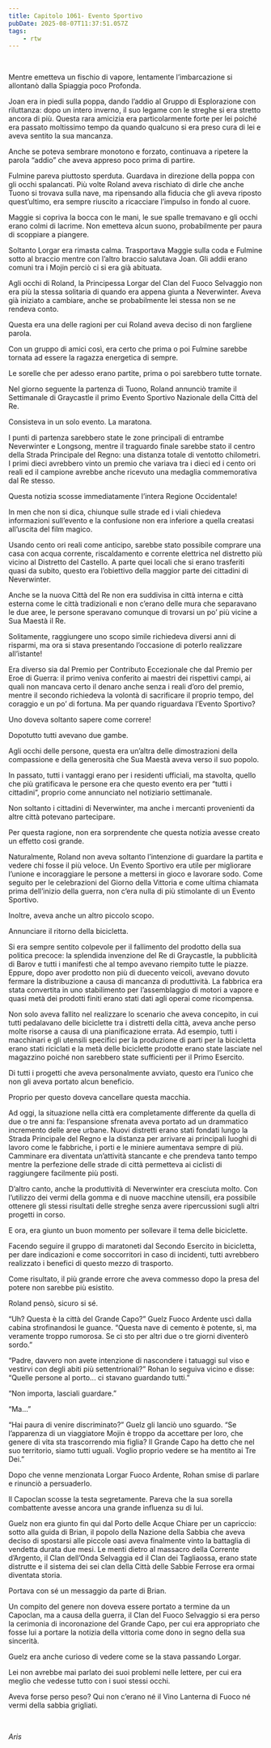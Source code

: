 ```yaml
---
title: Capitolo 1061- Evento Sportivo
pubDate: 2025-08-07T11:37:51.057Z
tags:
    - rtw
---
```



&nbsp;


<strong> </strong>


Mentre emetteva un fischio di vapore, lentamente l’imbarcazione si allontanò dalla Spiaggia poco Profonda.


Joan era in piedi sulla poppa, dando l’addio al Gruppo di Esplorazione con riluttanza: dopo un intero inverno, il suo legame con le streghe si era stretto ancora di più. Questa rara amicizia era particolarmente forte per lei poiché era passato moltissimo tempo da quando qualcuno si era preso cura di lei e aveva sentito la sua mancanza.


Anche se poteva sembrare monotono e forzato, continuava a ripetere la parola “addio” che aveva appreso poco prima di partire.


Fulmine pareva piuttosto sperduta. Guardava in direzione della poppa con gli occhi spalancati. Più volte Roland aveva rischiato di dirle che anche Tuono si trovava sulla nave, ma ripensando alla fiducia che gli aveva riposto quest’ultimo, era sempre riuscito a ricacciare l’impulso in fondo al cuore.


Maggie si copriva la bocca con le mani, le sue spalle tremavano e gli occhi erano colmi di lacrime. Non emetteva alcun suono, probabilmente per paura di scoppiare a piangere.


Soltanto Lorgar era rimasta calma. Trasportava Maggie sulla coda e Fulmine sotto al braccio mentre con l’altro braccio salutava Joan. Gli addii erano comuni tra i Mojin perciò ci si era già abituata.


Agli occhi di Roland, la Principessa Lorgar del Clan del Fuoco Selvaggio non era più la stessa solitaria di quando era appena giunta a Neverwinter. Aveva già iniziato a cambiare, anche se probabilmente lei stessa non se ne rendeva conto.


Questa era una delle ragioni per cui Roland aveva deciso di non fargliene parola.


Con un gruppo di amici così, era certo che prima o poi Fulmine sarebbe tornata ad essere la ragazza energetica di sempre.


Le sorelle che per adesso erano partite, prima o poi sarebbero tutte tornate.


Nel giorno seguente la partenza di Tuono, Roland annunciò tramite il Settimanale di Graycastle il primo Evento Sportivo Nazionale della Città del Re.


Consisteva in un solo evento. La maratona.


I punti di partenza sarebbero state le zone principali di entrambe Neverwinter e Longsong, mentre il traguardo finale sarebbe stato il centro della Strada Principale del Regno: una distanza totale di ventotto chilometri. I primi dieci avrebbero vinto un premio che variava tra i dieci ed i cento ori reali ed il campione avrebbe anche ricevuto una medaglia commemorativa dal Re stesso.


Questa notizia scosse immediatamente l’intera Regione Occidentale!


In men che non si dica, chiunque sulle strade ed i viali chiedeva informazioni sull’evento e la confusione non era inferiore a quella creatasi all’uscita del film magico.


Usando cento ori reali come anticipo, sarebbe stato possibile comprare una casa con acqua corrente, riscaldamento e corrente elettrica nel distretto più vicino al Distretto del Castello. A parte quei locali che si erano trasferiti quasi da subito, questo era l’obiettivo della maggior parte dei cittadini di Neverwinter.


Anche se la nuova Città del Re non era suddivisa in città interna e città esterna come le città tradizionali e non c’erano delle mura che separavano le due aree, le persone speravano comunque di trovarsi un po’ più vicine a Sua Maestà il Re.


Solitamente, raggiungere uno scopo simile richiedeva diversi anni di risparmi, ma ora si stava presentando l’occasione di poterlo realizzare all’istante!


Era diverso sia dal Premio per Contributo Eccezionale che dal Premio per Eroe di Guerra: il primo veniva conferito ai maestri dei rispettivi campi, ai quali non mancava certo il denaro anche senza i reali d’oro del premio, mentre il secondo richiedeva la volontà di sacrificare il proprio tempo, del coraggio e  un po’ di fortuna. Ma per quando riguardava l’Evento Sportivo?


Uno doveva soltanto sapere come correre!


Dopotutto tutti avevano due gambe.


Agli occhi delle persone, questa era un’altra delle dimostrazioni della compassione e della generosità che Sua Maestà aveva verso il suo popolo.


In passato, tutti i vantaggi erano per i residenti ufficiali, ma stavolta, quello che più gratificava le persone era che questo evento era per “tutti i cittadini”, proprio come annunciato nel notiziario settimanale.


Non soltanto i cittadini di Neverwinter, ma anche i mercanti provenienti da altre città potevano partecipare.


Per questa ragione, non era sorprendente che questa notizia avesse creato un effetto così grande.


Naturalmente, Roland non aveva soltanto l’intenzione di guardare la partita e vedere chi fosse il più veloce. Un Evento Sportivo era utile per migliorare l’unione e incoraggiare le persone a mettersi in gioco e lavorare sodo. Come seguito per le celebrazioni del Giorno della Vittoria e come ultima chiamata prima dell’inizio della guerra, non c’era nulla di più stimolante di un Evento Sportivo.


Inoltre, aveva anche un altro piccolo scopo.


Annunciare il ritorno della bicicletta.


Si era sempre sentito colpevole per il fallimento del prodotto della sua politica precoce: la splendida invenzione del Re di Graycastle, la pubblicità di Barov e tutti i manifesti che al tempo avevano riempito tutte le piazze. Eppure, dopo aver prodotto non più di duecento veicoli, avevano dovuto fermare la distribuzione a causa di mancanza di produttività. La fabbrica era stata convertita in uno stabilimento per l’assemblaggio di motori a vapore e quasi metà dei prodotti finiti erano stati dati agli operai come ricompensa.


Non solo aveva fallito nel realizzare lo scenario che aveva concepito, in cui tutti pedalavano delle biciclette tra i distretti della città, aveva anche perso molte risorse a causa di una pianificazione errata. Ad esempio, tutti i macchinari e gli utensili specifici per la produzione di parti per la bicicletta erano stati riciclati e la metà delle biciclette prodotte erano state lasciate nel magazzino poiché non sarebbero state sufficienti per il Primo Esercito.


Di tutti i progetti che aveva personalmente avviato, questo era l’unico che non gli aveva portato alcun beneficio.


Proprio per questo doveva cancellare questa macchia.


Ad oggi, la situazione nella città era completamente differente da quella di due o tre anni fa: l’espansione sfrenata aveva portato ad un drammatico incremento delle aree urbane. Nuovi distretti erano stati fondati lungo la Strada Principale del Regno e la distanza per arrivare ai principali luoghi di lavoro come le fabbriche, i porti e le miniere aumentava sempre di più. Camminare era diventata un’attività stancante e che prendeva tanto tempo mentre la perfezione delle strade di città permetteva ai ciclisti di raggiungere facilmente più posti.


D’altro canto, anche la produttività di Neverwinter era cresciuta molto. Con l’utilizzo dei vermi della gomma e di nuove macchine utensili, era possibile ottenere gli stessi risultati delle streghe senza avere ripercussioni sugli altri progetti in corso.


E ora, era giunto un buon momento per sollevare il tema delle biciclette.


Facendo seguire il gruppo di maratoneti dal Secondo Esercito in bicicletta, per dare indicazioni e come soccorritori in caso di incidenti, tutti avrebbero realizzato i benefici di questo mezzo di trasporto.


Come risultato, il più grande errore che aveva commesso dopo la presa del potere non sarebbe più esistito.


Roland pensò, sicuro si sé.


“Uh? Questa è la città del Grande Capo?” Guelz Fuoco Ardente uscì dalla cabina strofinandosi le guance. “Questa nave di cemento è potente, sì, ma veramente troppo rumorosa. Se ci sto per altri due o tre giorni diventerò sordo.”


“Padre, davvero non avete intenzione di nascondere i tatuaggi sul viso e vestirvi con degli abiti più settentrionali?” Rohan lo seguiva vicino e disse: “Quelle persone al porto... ci stavano guardando tutti.”


“Non importa, lasciali guardare.”


“Ma...”


“Hai paura di venire discriminato?” Guelz gli lanciò uno sguardo. “Se l’apparenza di un viaggiatore Mojin è troppo da accettare per loro, che genere di vita sta trascorrendo mia figlia? Il Grande Capo ha detto che nel suo territorio, siamo tutti uguali. Voglio proprio vedere se ha mentito ai Tre Dei.”


Dopo che venne menzionata Lorgar Fuoco Ardente, Rohan smise di parlare e rinunciò a persuaderlo.


Il Capoclan scosse la testa segretamente. Pareva che la sua sorella combattente avesse ancora una grande influenza su di lui.


Guelz non era giunto fin qui dal Porto delle Acque Chiare per un capriccio: sotto alla guida di Brian, il popolo della Nazione della Sabbia che aveva deciso di spostarsi alle piccole oasi aveva finalmente vinto la battaglia di vendetta durata due mesi. Le menti dietro al massacro della Corrente d’Argento, il Clan dell’Onda Selvaggia ed il Clan dei Tagliaossa, erano state distrutte e il sistema dei sei clan della Città delle Sabbie Ferrose era ormai diventata storia.


Portava con sé un messaggio da parte di Brian.


Un compito del genere non doveva essere portato a termine da un Capoclan, ma a causa della guerra, il Clan del Fuoco Selvaggio si era perso la cerimonia di incoronazione del Grande Capo, per cui era appropriato che fosse lui a portare la notizia della vittoria come dono in segno della sua sincerità.


Guelz era anche curioso di vedere come se la stava passando Lorgar.


Lei non avrebbe mai parlato dei suoi problemi nelle lettere, per cui era meglio che vedesse tutto con i suoi stessi occhi.


Aveva forse perso peso? Qui non c’erano né il Vino Lanterna di Fuoco né vermi della sabbia grigliati.


&nbsp;


<em>Aris</em>
                                


                                




